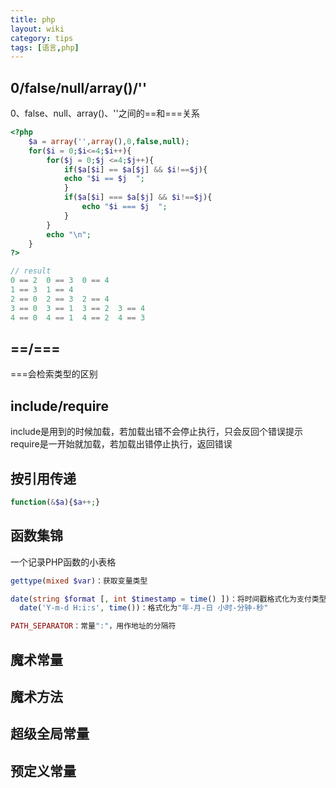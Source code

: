 ```yaml
---
title: php
layout: wiki
category: tips
tags: [语言,php]
---  
```


## 0/false/null/array()/''

0、false、null、array()、''之间的==和===关系

~~~PHP
<?php
	$a = array('',array(),0,false,null);
	for($i = 0;$i<=4;$i++){
		for($j = 0;$j <=4;$j++){
			if($a[$i] == $a[$j] && $i!==$j){
		    echo "$i == $j  ";
			}
			if($a[$i] === $a[$j] && $i!==$j){
				echo "$i === $j  ";
			}
		}
		echo "\n";
	}
?>

// result
0 == 2  0 == 3  0 == 4  
1 == 3  1 == 4  
2 == 0  2 == 3  2 == 4  
3 == 0  3 == 1  3 == 2  3 == 4  
4 == 0  4 == 1  4 == 2  4 == 3  
~~~


## ==/===

===会检索类型的区别

## include/require

include是用到的时候加载，若加载出错不会停止执行，只会反回个错误提示<br>
require是一开始就加载，若加载出错停止执行，返回错误

## 按引用传递

~~~PHP
function(&$a){$a++;}
~~~

## 函数集锦

一个记录PHP函数的小表格

~~~PHP
gettype(mixed $var)：获取变量类型

date(string $format [, int $timestamp = time() ])：将时间戳格式化为支付类型
  date('Y-m-d H:i:s', time())：格式化为"年-月-日 小时-分钟-秒"

PATH_SEPARATOR：常量":"，用作地址的分隔符
~~~



## 魔术常量

## 魔术方法

## 超级全局常量

## 预定义常量
